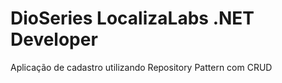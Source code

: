 # DioSeries LocalizaLabs .NET Developer
 Aplicação de cadastro utilizando Repository Pattern com CRUD
